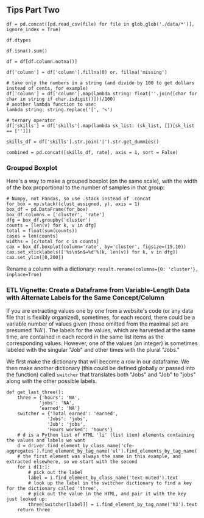 ## Tips Part Two

```
df = pd.concat([pd.read_csv(file) for file in glob.glob('./data/*')], ignore_index = True)
```

`df.dtypes`

`df.isna().sum()`

`df = df[df.column.notna()]`

`df['column'] = df['column'].fillna(0) or. fillna('missing')`

```
# take only the numbers in a string (and divide by 100 to get dollars instead of cents, for example)
df['column'] = df['column'].map(lambda string: float(''.join([char for char in string if char.isdigit()]))/100)
# another lambda function to use:
lambda string: string.replace('[', '<')
```

```
# ternary operator
df['skills'] = df['skills'].map(lambda sk_list: (sk_list, [])[sk_list == ['']])
```

`skills_df = df['skills'].str.join('|').str.get_dummies()`

`combined = pd.concat([skills_df, rate], axis = 1, sort = False)`

### Grouped Boxplot

Here's a way to make a grouped boxplot (on the same scale), with the width of the box proportional to the number of samples in that group:

```
# Numpy, not Pandas, so use .stack instead of .concat
for_box = np.stack((clust_assigned, y), axis = 1)
box_df = pd.DataFrame(for_box)
box_df.columns = ['cluster', 'rate']
dfg = box_df.groupby('cluster')
counts = [len(v) for k, v in dfg]
total = float(sum(counts))
cases = len(counts)
widths = [c/total for c in counts]  
cax = box_df.boxplot(column='rate', by='cluster', figsize=(15,10))
cax.set_xticklabels(['%s\n$n$=%d'%(k, len(v)) for k, v in dfg])
cax.set_ylim([0,200])
```

Rename a column with a dictionary:
`result.rename(columns={0: 'cluster'}, inplace=True)`

### ETL Vignette: Create a Dataframe from Variable-Length Data with Alternate Labels for the Same Concept/Column

If you are extracting values one by one from a website's code (or any data file that is flexibly organized), sometimes, for each record, there could be a variable number of values given (those omitted from the maximal set are presumed 'NA').  The labels for the values, which are harvested at the same time, are contained in each record in the same list items as the corresponding values.  However, one of the values (an integer) is sometimes labeled with the singular "Job" and other times with the plural "Jobs."

We first make the dictionary that will become a row in our dataframe.  We then make another dictionary (this could be defined globally or passed into the function) called `switcher` that translates both "Jobs" and "Job" to "jobs" along with the other possible labels.

```
def get_last_three():
    three = {'hours': 'NA',
            'jobs': 'NA',
            'earned': 'NA'}
    switcher = {'Total earned': 'earned',
               'Jobs': 'jobs',
               'Job': 'jobs',
               'Hours worked': 'hours'}
    # d is a Python list of HTML 'li' (list item) elements containing the values and labels we want
    d = driver.find_element_by_class_name('cfe-aggregates').find_element_by_tag_name('ul').find_elements_by_tag_name('li')
    # the first element was always the same in this example, and extracted elsewhere, so we start with the second
    for i d[1:]:
        # pick out the label
        label = i.find_element_by_class_name('text-muted').text
        # look up the label in the switcher dictionary to find a key for the dictionary called 'three',
        # pick out the value in the HTML, and pair it with the key just looked up:
        three[switcher[label]] = i.find_element_by_tag_name('h3').text
    return three
```
